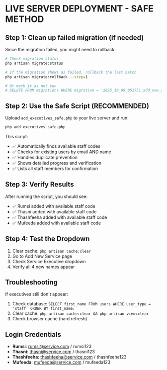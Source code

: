 # LIVE SERVER DEPLOYMENT - SAFE METHOD

## Step 1: Clean up failed migration (if needed)

Since the migration failed, you might need to rollback:

```bash
# Check migration status
php artisan migrate:status

# If the migration shows as failed, rollback the last batch
php artisan migrate:rollback --step=1

# Or mark it as not run
# DELETE FROM migrations WHERE migration = '2025_10_09_051751_add_new_service_executives';
```

## Step 2: Use the Safe Script (RECOMMENDED)

Upload `add_executives_safe.php` to your live server and run:

```bash
php add_executives_safe.php
```

This script:
- ✅ Automatically finds available staff codes
- ✅ Checks for existing users by email AND name
- ✅ Handles duplicate prevention
- ✅ Shows detailed progress and verification
- ✅ Lists all staff members for confirmation

## Step 3: Verify Results

After running the script, you should see:
- ✅ Rumsi added with available staff code
- ✅ Thasni added with available staff code  
- ✅ Thashfeeha added with available staff code
- ✅ Mufeeda added with available staff code

## Step 4: Test the Dropdown

1. Clear cache: `php artisan cache:clear`
2. Go to Add New Service page
3. Check Service Executive dropdown
4. Verify all 4 new names appear

## Troubleshooting

If executives still don't appear:
1. Check database: `SELECT first_name FROM users WHERE user_type = 'staff' ORDER BY first_name;`
2. Clear cache: `php artisan cache:clear && php artisan view:clear`
3. Check browser cache (hard refresh)

## Login Credentials

- **Rumsi**: rumsi@service.com / rumsi123
- **Thasni**: thasni@service.com / thasni123  
- **Thashfeeha**: thashfeeha@service.com / thashfeeha123
- **Mufeeda**: mufeeda@service.com / mufeeda123